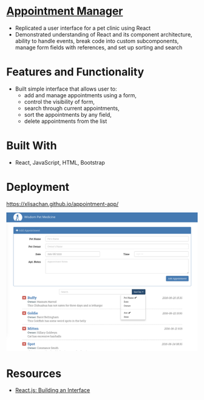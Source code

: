 # <a href="https://xlisachan.github.io/appointment-app/">Appointment Manager</a>
* Replicated a user interface for a pet clinic using React
* Demonstrated understanding of React and its component architecture, ability to handle events, break code into custom subcomponents, manage form fields with references, and set up sorting and search

# Features and Functionality
* Built simple interface that allows user to:<br/>
	- add and manage appointments using a form, <br/>
	- control the visibility of form, <br/>
	- search through current appointments, <br/>
	- sort the appointments by any field, <br/>
	- delete appointments from the list <br/>

# Built With
* React, JavaScript, HTML, Bootstrap

# Deployment
<a href="https://xlisachan.github.io/appointment-app/">https://xlisachan.github.io/appointment-app/</a>

<img src="https://raw.githubusercontent.com/xlisachan/appointment-app/master/public/WisdomPetMedicine-Screenshot.png">

# Resources
* <a href="https://www.lynda.com/React-js-tutorials/Overview-project/495271/511718-4.html?org=strayer.edu">React.js: Building an Interface</a>
